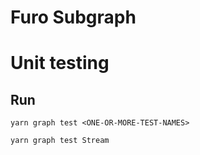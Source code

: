 # Furo Subgraph


# Unit testing

## Run
```
yarn graph test <ONE-OR-MORE-TEST-NAMES>

yarn graph test Stream
```
